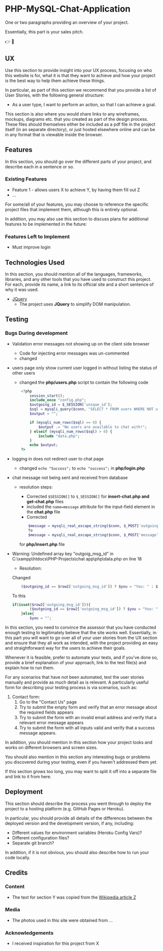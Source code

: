 # PHP-MySQL-Chat-Application

One or two paragraphs providing an overview of your project.

Essentially, this part is your sales pitch.

👉 []()🚀
 
## UX
 
Use this section to provide insight into your UX process, focusing on who this website is for, what it is that they want to achieve and how your project is the best way to help them achieve these things.

In particular, as part of this section we recommend that you provide a list of User Stories, with the following general structure:
- As a user type, I want to perform an action, so that I can achieve a goal.

This section is also where you would share links to any wireframes, mockups, diagrams etc. that you created as part of the design process. These files should themselves either be included as a pdf file in the project itself (in an separate directory), or just hosted elsewhere online and can be in any format that is viewable inside the browser.

## Features

In this section, you should go over the different parts of your project, and describe each in a sentence or so.
 
### Existing Features
- Feature 1 - allows users X to achieve Y, by having them fill out Z
- ...

For some/all of your features, you may choose to reference the specific project files that implement them, although this is entirely optional.

In addition, you may also use this section to discuss plans for additional features to be implemented in the future:

### Features Left to Implement
- Must improve login

## Technologies Used

In this section, you should mention all of the languages, frameworks, libraries, and any other tools that you have used to construct this project. For each, provide its name, a link to its official site and a short sentence of why it was used.

- [JQuery](https://jquery.com)
    - The project uses **JQuery** to simplify DOM manipulation.


## Testing


### Bugs During development

- Validation error messages not showing up on the client side browser
    - Code for injecting error messages was un-commented
    - changed
- users page only show current user logged in without listing the status of other users
    -   changed the **php/users.php** script to contain the following code
    
    ```php
        <?php 
            session_start();
            include_once "config.php";
            $outgoing_id = $_SESSION['unique_id'];
            $sql = mysqli_query($conn, "SELECT * FROM users WHERE NOT unique_id = {$outgoing_id} ORDER BY user_id DESC");
            $output = "";

            if (mysqli_num_rows($sql) == 0) {
                $output .= "No users are available to chat with!";
            } elseif (mysqli_num_rows($sql) > 0) {
                include "data.php";
            }
            echo $output;
        ?>
    ```

- logging in does not redirect user to chat page
    - changed `echo "Success";` to `echo "success";` in **php/login.php**

- chat message not being sent and received from database
    - resolution steps:
        - Corrected `$SESSION[]` to `$_SESSION[]` for **insert-chat.php and get-chat.php** files
        - included the `name=message` attribute for the input-field element in the **chat.php** file
        - Corrected 
        
        ```php 
            $message = mysqli_real_escape_string($conn, $_POST['outgoing_id']); 
            To 
            $message = mysqli_real_escape_string($conn, $_POST['message']); 
        ```

        for **php/insert.php** file

- Warning: Undefined array key "outgoig_msg_id" in C:\xampp\htdocs\PHP-Projects\chat app\php\data.php on line 18
    - Resolution:

    Changed
    ```php
        ($outgoing_id == $row2['outgoing_msg_id']) ? $you = "You: " : $you = "";
    ```

    To this 
    ```php 
    if(isset($row2['outgoing_msg_id'])){
            ($outgoing_id == $row2['outgoing_msg_id']) ? $you = "You: " : $you = "";
        }else{
            $you = ""; 
    ```

In this section, you need to convince the assessor that you have conducted enough testing to legitimately believe that the site works well. Essentially, in this part you will want to go over all of your user stories from the UX section and ensure that they all work as intended, with the project providing an easy and straightforward way for the users to achieve their goals.

Whenever it is feasible, prefer to automate your tests, and if you've done so, provide a brief explanation of your approach, link to the test file(s) and explain how to run them.

For any scenarios that have not been automated, test the user stories manually and provide as much detail as is relevant. A particularly useful form for describing your testing process is via scenarios, such as:

1. Contact form:
    1. Go to the "Contact Us" page
    2. Try to submit the empty form and verify that an error message about the required fields appears
    3. Try to submit the form with an invalid email address and verify that a relevant error message appears
    4. Try to submit the form with all inputs valid and verify that a success message appears.

In addition, you should mention in this section how your project looks and works on different browsers and screen sizes.

You should also mention in this section any interesting bugs or problems you discovered during your testing, even if you haven't addressed them yet.

If this section grows too long, you may want to split it off into a separate file and link to it from here.

## Deployment

This section should describe the process you went through to deploy the project to a hosting platform (e.g. GitHub Pages or Heroku).

In particular, you should provide all details of the differences between the deployed version and the development version, if any, including:
- Different values for environment variables (Heroku Config Vars)?
- Different configuration files?
- Separate git branch?

In addition, if it is not obvious, you should also describe how to run your code locally.


## Credits

### Content
- The text for section Y was copied from the [Wikipedia article Z](https://en.wikipedia.org/wiki/Z)

### Media
- The photos used in this site were obtained from ...

### Acknowledgements

- I received inspiration for this project from X

